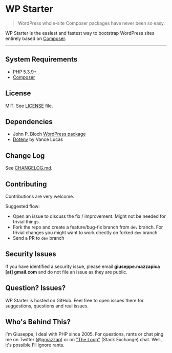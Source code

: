 # WP Starter

> WordPress whole-site Composer packages have never been so easy.

WP Starter is the easiest and fastest way to bootstrap WordPress sites entirely based on
[Composer](https://getcomposer.org/).

---

## System Requirements

 - PHP 5.3.9+
 - [Composer](https://getcomposer.org/)

## License

MIT. See [LICENSE](LICENSE) file.

## Dependencies

 - John P. Bloch [WordPress package](https://github.com/johnpbloch/wordpress)
 - [Dotenv](https://github.com/vlucas/phpdotenv) by Vance Lucas

## Change Log

See [CHANGELOG.md](CHANGELOG.md).

## Contributing

Contributions are very welcome.

Suggested flow:

 - Open an issue to discuss the fix / improvement. Might not be needed for trivial things.
 - Fork the repo and create a feature/bug-fix branch from `dev` branch. For trivial changes you might want to work directly on forked `dev` branch.
 - Send a PR to `dev` branch

## Security Issues

If you have identified a security issue, please email **giuseppe.mazzapica [at] gmail.com** and do not
file an issue as they are public.

## Question? Issues?

WP Starter is hosted on GitHub. Feel free to open issues there for suggestions, questions and real issues.

## Who's Behind This?

I'm Giuseppe, I deal with PHP since 2005. For questions, rants or chat ping me on Twitter ([@gmazzap](https://twitter.com/gmazzap)) or on ["The Loop"](http://chat.stackexchange.com/rooms/6/the-loop) (Stack Exchange) chat. Well, it's possible I'll ignore rants.
